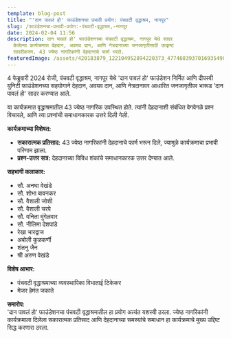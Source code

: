 ```yaml
---
template: blog-post
title: "'दान पावलं हो' फाउंडेशनचा प्रभावी प्रयोग: पंचवटी वृद्धाश्रम, नागपूर"
slug: /फाउंडेशनचा-प्रभावी-प्रयोग:-पंचवटी-वृद्धाश्रम,-नागपूर
date: 2024-02-04 11:56
description: दान पावलं हो' फाउंडेशनच्या पंचवटी वृद्धाश्रम, नागपूर येथे सादर
  केलेल्या कार्यक्रमात देहदान, अवयव दान, आणि नेत्रदानाच्या जनजागृतीसाठी उत्कृष्ट
  सादरीकरण. 43 ज्येष्ठ नागरिकांनी देहदानाचे फार्म भरले.
featuredImage: /assets/420183879_122104952894220373_4774083937016935498_n.jpg
---
```



4 फेब्रुवारी 2024 रोजी, पंचवटी वृद्धाश्रम, नागपूर येथे 'दान पावलं हो' फाउंडेशन निर्मित आणि दीपस्वी युनिटी फाउंडेशनच्या सहयोगाने देहदान, अवयव दान, आणि नेत्रदानावर आधारित जनजागृतीपर भारूड 'दान पावलं हो' सादर करण्यात आले.

या कार्यक्रमात वृद्धाश्रमातील 43 ज्येष्ठ नागरिक उपस्थित होते. त्यांनी देहदानाशी संबंधित वेगवेगळे प्रश्न विचारले, आणि त्या प्रश्नांची समाधानकारक उत्तरे दिली गेली.

**कार्यक्रमाच्या विशेषत:**

* **सकारात्मक प्रतिसाद:** 43 ज्येष्ठ नागरिकांनी देहदानाचे फार्म भरून दिले, ज्यामुळे कार्यक्रमाचा प्रभावी परिणाम झाला.
* **प्रश्न-उत्तर सत्र:** देहदानाच्या विविध शंकांचे समाधानकारक उत्तर देण्यात आले.

**सहभागी कलाकार:**

* सौ. अनघा वेखंडे
* सौ. शोभा बावनकर
* सौ. वैशाली जोशी
* सौ. वैशाली चरपे
* सौ. वनिता मुंगेलवार
* सौ. नीलिमा देशपांडे
* रेखा भारद्वाज
* अबोली कुळकर्णी
* शंतनु जैन
* श्री अरुण वेखंडे

**विशेष आभार:**

* पंचवटी वृद्धाश्रमाच्या व्यवस्थापिका विभाताई टिकेकर
* मेजर हेमंत जकाते

**समारोप:**\
'दान पावलं हो' फाउंडेशनचा पंचवटी वृद्धाश्रमातील हा प्रयोग अत्यंत यशस्वी ठरला. ज्येष्ठ नागरिकांनी कार्यक्रमाला दिलेला सकारात्मक प्रतिसाद आणि देहदानाच्या समस्यांचे समाधान हा कार्यक्रमाचे मुख्य उद्दिष्ट सिद्ध करणारा ठरला.